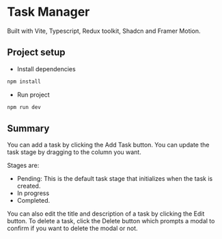 # Task Manager

Built with Vite, Typescript, Redux toolkit, Shadcn and Framer Motion.

## Project setup

- Install dependencies
```js
npm install
```

- Run project
```js
npm run dev
```

## Summary

You can add a task by clicking the Add Task button. You can update the task stage by dragging to the column you want.

Stages are: 
- Pending: This is the default task stage that initializes when the task is created.
- In progress
- Completed.

You can also edit the title and description of a task by clicking the Edit button. To delete a task, click the Delete button which prompts a modal to confirm if you want to delete the modal or not.